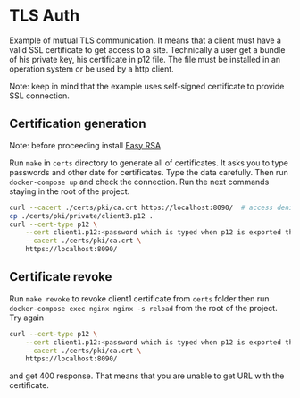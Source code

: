 # TLS Auth

Example of mutual TLS communication. It means that a client must have a valid SSL certificate to
get access to a site. Technically a user get a bundle of his private key, his certificate in p12
file. The file must be installed in an operation system or be used by a http client.

Note: keep in mind that the example uses self-signed certificate to provide SSL connection.

## Certification generation

Note: before proceeding install [Easy RSA](https://github.com/OpenVPN/easy-rsa)

Run `make` in `certs` directory to generate all of certificates. It asks you to type passwords and
other date for certificates. Type the data carefully. Then run `docker-compose up` and check the
connection. Run the next commands staying in the root of the project.

```bash
curl --cacert ./certs/pki/ca.crt https://localhost:8090/  # access denied
cp ./certs/pki/private/client3.p12 .
curl --cert-type p12 \
    --cert client1.p12:<password which is typed when p12 is exported the client certificate> \
    --cacert ./certs/pki/ca.crt \
    https://localhost:8090/
```

## Certificate revoke

Run `make revoke` to revoke client1 certificate from `certs` folder then run
`docker-compose exec nginx nginx -s reload` from the root of the project. Try again

```bash
curl --cert-type p12 \
    --cert client1.p12:<password which is typed when p12 is exported the client certificate> \
    --cacert ./certs/pki/ca.crt \
    https://localhost:8090/
```

and get 400 response. That means that you are unable to get URL with the certificate.

